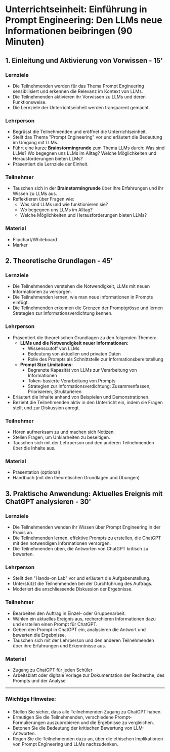 # Unterrichtseinheit: Einführung in Prompt Engineering: Den LLMs neue Informationen beibringen (90 Minuten)

## 1. Einleitung und Aktivierung von Vorwissen - 15'
### Lernziele
* Die Teilnehmenden werden für das Thema Prompt Engineering sensibilisiert und erkennen die Relevanz im Kontext von LLMs.
* Die Teilnehmenden aktivieren ihr Vorwissen zu LLMs und deren Funktionsweise.
* Die Lernziele der Unterrichtseinheit werden transparent gemacht.
### Lehrperson
* Begrüsst die Teilnehmenden und eröffnet die Unterrichtseinheit.
* Stellt das Thema "Prompt Engineering" vor und erläutert die Bedeutung im Umgang mit LLMs.
* Führt eine kurze **Brainstormingrunde** zum Thema LLMs durch: Was sind LLMs? Wo begegnen uns LLMs im Alltag? Welche Möglichkeiten und Herausforderungen bieten LLMs?
* Präsentiert die Lernziele der Einheit.
### Teilnehmer
* Tauschen sich in der **Brainstormingrunde** über ihre Erfahrungen und ihr Wissen zu LLMs aus.
* Reflektieren über Fragen wie: 
    - Was sind LLMs und wie funktionieren sie?
    - Wo begegnen uns LLMs im Alltag?
    - Welche Möglichkeiten und Herausforderungen bieten LLMs?
### Material
* Flipchart/Whiteboard
* Marker

## 2. Theoretische Grundlagen - 45'
### Lernziele
* Die Teilnehmenden verstehen die Notwendigkeit, LLMs mit neuen Informationen zu versorgen.
* Die Teilnehmenden lernen, wie man neue Informationen in Prompts einfügt.
* Die Teilnehmenden erkennen die Grenzen der Promptgrösse und lernen Strategien zur Informationsverdichtung kennen.
### Lehrperson
* Präsentiert die theoretischen Grundlagen zu den folgenden Themen:
    - **LLMs und die Notwendigkeit neuer Informationen:**
        - Wissenscutoff von LLMs
        - Bedeutung von aktuellen und privaten Daten
        - Rolle des Prompts als Schnittstelle zur Informationsbereitstellung
    - **Prompt Size Limitations:**
        - Begrenzte Kapazität von LLMs zur Verarbeitung von Informationen
        - Token-basierte Verarbeitung von Prompts
        - Strategien zur Informationsverdichtung: Zusammenfassen, Priorisieren, Strukturieren
* Erläutert die Inhalte anhand von Beispielen und Demonstrationen.
* Bezieht die Teilnehmenden aktiv in den Unterricht ein, indem sie Fragen stellt und zur Diskussion anregt.
### Teilnehmer
* Hören aufmerksam zu und machen sich Notizen.
* Stellen Fragen, um Unklarheiten zu beseitigen.
* Tauschen sich mit der Lehrperson und den anderen Teilnehmenden über die Inhalte aus.
### Material
* Präsentation (optional)
* Handbuch (mit den theoretischen Grundlagen und Übungen)

## 3. Praktische Anwendung: Aktuelles Ereignis mit ChatGPT analysieren - 30'
### Lernziele
* Die Teilnehmenden wenden ihr Wissen über Prompt Engineering in der Praxis an.
* Die Teilnehmenden lernen, effektive Prompts zu erstellen, die ChatGPT mit den notwendigen Informationen versorgen.
* Die Teilnehmenden üben, die Antworten von ChatGPT kritisch zu bewerten.
### Lehrperson
* Stellt den "Hands-on Lab" vor und erläutert die Aufgabenstellung.
* Unterstützt die Teilnehmenden bei der Durchführung des Auftrags.
* Moderiert die anschliessende Diskussion der Ergebnisse.
### Teilnehmer
* Bearbeiten den Auftrag in Einzel- oder Gruppenarbeit.
* Wählen ein aktuelles Ereignis aus, recherchieren Informationen dazu und erstellen einen Prompt für ChatGPT.
* Geben den Prompt in ChatGPT ein, analysieren die Antwort und bewerten die Ergebnisse.
* Tauschen sich mit der Lehrperson und den anderen Teilnehmenden über ihre Erfahrungen und Erkenntnisse aus.
### Material
* Zugang zu ChatGPT für jeden Schüler
* Arbeitsblatt oder digitale Vorlage zur Dokumentation der Recherche, des Prompts und der Analyse

---
### ❗**Wichtige Hinweise:**
* Stellen Sie sicher, dass alle Teilnehmenden Zugang zu ChatGPT haben.
* Ermutigen Sie die Teilnehmenden, verschiedene Prompt-Formulierungen auszuprobieren und die Ergebnisse zu vergleichen.
* Betonen Sie die Bedeutung der kritischen Bewertung von LLM-Antworten.
* Regen Sie die Teilnehmenden dazu an, über die ethischen Implikationen von Prompt Engineering und LLMs nachzudenken. 

